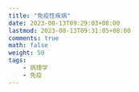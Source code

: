 ```yaml
---
title: "免疫性疾病"
date: 2023-08-13T09:29:03+08:00
lastmod: 2023-08-13T09:31:05+08:00
comments: true
math: false
weight: 50
tags:
    - 病理学
    - 免疫
---
```


